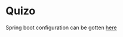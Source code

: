 # Quizo

Spring boot configuration can be gotten [here](https://start.spring.io/#!type=maven-project&language=java&platformVersion=3.3.4&packaging=jar&jvmVersion=21&groupId=com.quizo&artifactId=app&name=quizo&description=Quizzing%20project%20for%20Spring%20Boot&packageName=com.crossly.quizo&dependencies=lombok,devtools,web,vaadin,data-jpa,postgresql,security)
